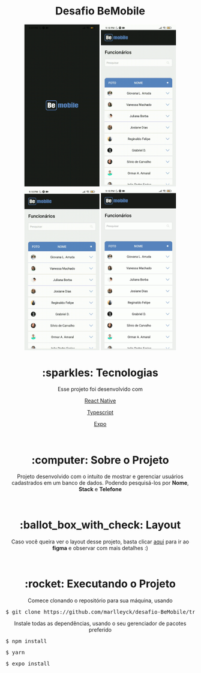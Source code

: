 <h1 align="center">Desafio BeMobile</h1>

<div align="center">
  <img src="assets/gifs/home.gif" width="200px">
  <img src="assets/gifs/name.gif" width="200px">
  <img src="assets/gifs/stack.gif" width="200px">
  <img src="assets/gifs/phone.gif" width="200px">
</div>

<h1 align="center">:sparkles: Tecnologias</h1>
<p align="center">Esse projeto foi desenvolvido com</h1>
<br />

<p align="center"><a href="https://reactnative.dev/">React Native</a></p>
<p align="center"><a href="https://www.typescriptlang.org/">Typescript</a></p>
<p align="center"><a href="https://expo.io/">Expo</a></p>
<br />

<h1 align="center">:computer: Sobre o Projeto</h1>
<p align="center">Projeto desenvolvido com o intuito de mostrar e gerenciar usuários cadastrados em um banco de dados. Podendo pesquisá-los por <strong>Nome</strong>,
<strong>Stack</strong> e <strong>Telefone</strong></p>
<br />

<h1 align="center">:ballot_box_with_check: Layout</h1>
<p align="center">Caso você queira ver o layout desse projeto, basta clicar <a href="https://www.figma.com/file/yw6th52zE9bubewc6ayTg5/Teste---Be-mobile?node-id=1%3A3">aqui</a> para ir ao <strong>figma</strong> e observar com mais detalhes :)</p>
<br />

<h1 align="center">:rocket: Executando o Projeto</h1>
<p align="center">Comece clonando o repositório para sua máquina, usando</p>
<pre>$ git clone https://github.com/marlleyck/desafio-BeMobile/tree/master</pre>

<p align="center">Instale todas as dependências, usando o seu gerenciador de pacotes preferido</p>
<pre>$ npm install</pre>
<pre>$ yarn</pre>
<pre>$ expo install</pre>
